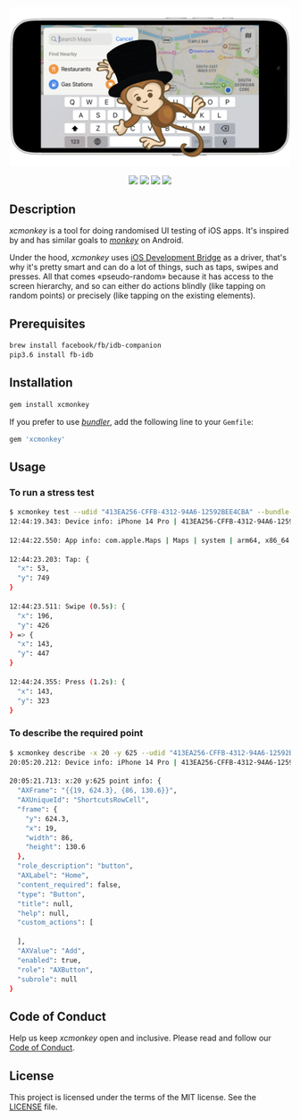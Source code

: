 <p align="center">
  <img src="/assets/images/xcmonkey.png"/>
</p>

<p align="center">
  <a href="https://github.com/alteral/xcmonkey/actions"><img src="https://github.com/alteral/xcmonkey/actions/workflows/test.yml/badge.svg" /></a>
  <a href="https://sonarcloud.io/summary/new_code?id=alteral_xcmonkey"><img src="https://sonarcloud.io/api/project_badges/measure?project=alteral_xcmonkey&metric=coverage" /></a>
  <a href="https://rubygems.org/gems/xcmonkey"><img src="https://img.shields.io/gem/v/xcmonkey.svg?style=flat" /></a>
  <a href="/LICENSE"><img src="https://img.shields.io/badge/license-MIT-green.svg?style=flat" /></a>
</p>

## Description

*xcmonkey* is a tool for doing randomised UI testing of iOS apps. It's inspired by and has similar goals to [*monkey*](https://developer.android.com/studio/test/monkey) on Android.

Under the hood, *xcmonkey* uses [iOS Development Bridge](https://fbidb.io/) as a driver, that's why it's pretty smart and can do a lot of things, such as taps, swipes and presses. All that comes «pseudo-random» because it has access to the screen hierarchy, and so can either do actions blindly (like tapping on random points) or precisely (like tapping on the existing elements).

## Prerequisites

```bash
brew install facebook/fb/idb-companion
pip3.6 install fb-idb
```

## Installation

```bash
gem install xcmonkey
```

If you prefer to use [*bundler*](https://bundler.io/), add the following line to your `Gemfile`:

```ruby
gem 'xcmonkey'
```

## Usage

### To run a stress test

```bash
$ xcmonkey test --udid "413EA256-CFFB-4312-94A6-12592BEE4CBA" --bundle-id "com.apple.Maps" --duration 100
12:44:19.343: Device info: iPhone 14 Pro | 413EA256-CFFB-4312-94A6-12592BEE4CBA | Booted | simulator | iOS 16.2 | x86_64 | /tmp/idb/413EA256-CFFB-4312-94A6-12592BEE4CBA_companion.sock

12:44:22.550: App info: com.apple.Maps | Maps | system | arm64, x86_64 | Running | Not Debuggable | pid=74636

12:44:23.203: Tap: {
  "x": 53,
  "y": 749
}

12:44:23.511: Swipe (0.5s): {
  "x": 196,
  "y": 426
} => {
  "x": 143,
  "y": 447
}

12:44:24.355: Press (1.2s): {
  "x": 143,
  "y": 323
}
```

### To describe the required point

```bash
$ xcmonkey describe -x 20 -y 625 --udid "413EA256-CFFB-4312-94A6-12592BEE4CBA"
20:05:20.212: Device info: iPhone 14 Pro | 413EA256-CFFB-4312-94A6-12592BEE4CBA | Booted | simulator | iOS 16.2 | x86_64 | /tmp/idb/413EA256-CFFB-4312-94A6-12592BEE4CBA_companion.sock

20:05:21.713: x:20 y:625 point info: {
  "AXFrame": "{{19, 624.3}, {86, 130.6}}",
  "AXUniqueId": "ShortcutsRowCell",
  "frame": {
    "y": 624.3,
    "x": 19,
    "width": 86,
    "height": 130.6
  },
  "role_description": "button",
  "AXLabel": "Home",
  "content_required": false,
  "type": "Button",
  "title": null,
  "help": null,
  "custom_actions": [

  ],
  "AXValue": "Add",
  "enabled": true,
  "role": "AXButton",
  "subrole": null
}
```

## Code of Conduct

Help us keep *xcmonkey* open and inclusive. Please read and follow our [Code of Conduct](CODE_OF_CONDUCT.md).

## License

This project is licensed under the terms of the MIT license. See the [LICENSE](LICENSE) file.
